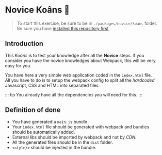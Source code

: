 # Novice Koâns :pushpin:

> To start this exercise, be sure to be in `./packages/novice/koans` folder.
> Be sure you have [installed this repository first](../README.md#install)

## Introduction

This _Koâns_ is to test your knowledge after all the **Novice** steps.
If you consider you have the novice knowledges about Webpack, this will be very easy for you.

You have here a very simple web application coded in the `index.html` file.
All you have to do is to setup the webpack config to split all the _hardcoded_ Javascript, CSS and HTML into separated files.

::: tip
You already have all the dependencies you will need for this.
:::

## Definition of done

- You have generated a `main.js` bundle
- Your `index.html` file should be generated with webpack and bundles should be automatically added.
- External libs should be imported by webpack and not by _CDN_.
- All the generated files should be in the `dist` folder.
- `<style/>` should be injected in the bundle.
